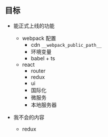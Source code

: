 ## 目标

- 能正式上线的功能

  - webpack 配置
    - cdn `__webpack_public_path__`
    - 环境变量
    - babel + ts
  - react
    - router
    - redux
    - ui
    - 国际化
    - 微服务
    - 本地服务器

- 我不会的内容
  - redux
